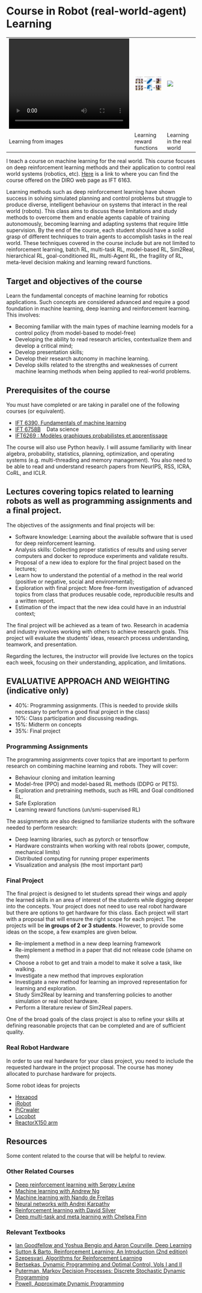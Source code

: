               

# Course in Robot (real-world-agent) Learning

<div align="center">     <table align="center">        <tr>    
<td width="33%">  
<video width="320" height="240">   <source src="/assets/projects/SMiRL/vizdoom/vizdoom_dtl.mp4" type="video/mp4"> Your browser does not support the video tag. </video>
</td>  
<td width="33%">   <img width="100%" src="/assets/projects/DisCoRL/DisCoRL.png"> </td>
<td width="33%">   <img width="100%" src="/assets/projects/ReLMM/complex_room_short.gif"> </td>
</tr>

<tr>    

<td width="33%">   Learning from images </td>
<td width="33%"> Learning reward functions </td>
<td width="33%">   Learning in the real world </td>

</tr> </table></div>

I teach a course on machine learning for the real world. This course focuses on deep reinforcement learning methods and their application to control real world systems (robotics, etc). [Here](https://diro.umontreal.ca/public/FAS/diro/Documents/1-Programmes-cours/Horaires/2023Hiver2Cyc.html) is a link to where you can find the course offered on the DIRO web page as IFT 6163. 

Learning methods such as deep reinforcement learning have shown success in solving simulated planning and control problems but struggle to produce diverse, intelligent behaviour on systems that interact in the real world (robots). This class aims to discuss these limitations and study methods to overcome them and enable agents capable of training autonomously, becoming learning and adapting systems that require little supervision. By the end of the course, each student should have a solid grasp of different techniques to train agents to accomplish tasks in the real world. These techniques covered in the course include but are not limited to reinforcement learning, batch RL, multi-task RL, model-based RL, Sim2Real, hierarchical RL, goal-conditioned RL, multi-Agent RL, the fragility of RL, meta-level decision making and learning reward functions.

## Target and objectives of the course

Learn the fundamental concepts of machine learning for robotics applications. Such concepts are considered advanced and require a good foundation in machine learning, deep learning and reinforcement learning. This involves: 

- Becoming familiar with the main types of machine learning models for a control policy (from model-based to model-free)
- Developing the ability to read research articles, contextualize them and develop a critical mind;
- Develop presentation skills;
- Develop their research autonomy in machine learning.
- Develop skills related to the strengths and weaknesses of current machine learning methods when being applied to real-world problems.

## Prerequisites of the course

You must have completed or are taking in parallel one of the following courses (or equivalent).

- [IFT 6390, Fundamentals of machine learning](https://mitliagkas.github.io/ift6390-ml-class/)
- [IFT 6758B](http://admission.umontreal.ca/cours-et-horaires/cours/IFT-6758B/)    Data science
- [IFT6269 : Modèles graphiques probabilistes et apprentissage](http://www-labs.iro.umontreal.ca/~slacoste/teaching/ift6269/A21/)

The course will also use Python heavily. I will assume familiarity with linear algebra, probability, statistics, planning, optimization, and operating systems (e.g. multi-threading and memory management). You also need to be able to read and understand research papers from NeurIPS, RSS, ICRA, CoRL, and ICLR.  

## Lectures covering topics related to learning robots as well as programming assignments and a final project.

The objectives of the assignments and final projects will be: 

- Software knowledge: Learning about the available software that is used for deep reinforcement learning.
- Analysis skills: Collecting proper statistics of results and using server computers and docker to reproduce experiments and validate results.
- Proposal of a new idea to explore for the final project based on the lectures;
- Learn how to understand the potential of a method in the real world (positive or negative, social and environmental);
- Exploration with final project: More free-form investigation of advanced topics from class that produces reusable code, reproducible results and a written report.
- Estimation of the impact that the new idea could have in an industrial context;

The final project will be achieved as a team of two. Research in academia and industry involves working with others to achieve research goals. This project will evaluate the students’ ideas, research process understanding, teamwork, and presentation.

Regarding the lectures, the instructor will provide live lectures on the topics each week, focusing on their understanding, application, and limitations.

## EVALUATIVE APPROACH AND WEIGHTING (indicative only)
- 40%: Programming assignments. (This is needed to provide skills necessary to perform a good final project in the class)
- 10%: Class participation and discussing readings.
- 15%: Midterm on concepts
- 35%: Final project

### Programming Assignments

The programming assignments cover topics that are important to perform research on combining machine learning and robots. They will cover:

- Behaviour cloning and imitation learning
- Model-free (PPO) and model-based RL methods (DDPG or PETS).
- Exploration and pretraining methods, such as HRL and Goal conditioned RL.
- Safe Exploration
- Learning reward functions (un/smi-supervised RL)

The assignments are also designed to familiarize students with the software needed to perform research:

- Deep learning libraries, such as pytorch or tensorflow
- Hardware constraints when working with real robots (power, compute, mechanical limits)
- Distributed computing for running proper experiments
- Visualization and analysis (the most important part)

### Final Project

The final project is designed to let students spread their wings and apply the learned skills in an area of interest of the students while digging deeper into the concepts. Your project does not need to use real robot hardware but there are options to get hardware for this class. Each project will start with a proposal that will ensure the right scope for each project. The projects will be **in groups of 2 or 3 students**. However, to provide some ideas on the scope, a few examples are given below.

- Re-implement a method in a new deep learning framework
- Re-implement a method in a paper that did not release code (shame on them)
- Choose a robot to get and train a model to make it solve a task, like walking.
- Investigate a new method that improves exploration
- Investigate a new method for learning an improved representation for learning and exploration.
- Study Sim2Real by learning and transferring policies to another simulation or real robot hardware.
- Perform a literature review of Sim2Real papers.

One of the broad goals of the class project is also to refine your skills at defining reasonable projects that can be completed and are of sufficient quality.

### Real Robot Hardware

In order to use real hardware for your class project, you need to include the requested hardware in the project proposal. The course has money allocated to purchase hardware for projects.

Some robot ideas for projects

- [Hexapod](https://www.trossenrobotics.com/phantomx-ax-hexapod.aspx)
- [iRobot](https://edu.irobot.com/what-we-offer/create-robot)
- [PiCrwaler](https://www.sunfounder.com/products/picrawler-robot-kit)
- [Locobot](http://www.locobot.org/)
- [ReactorX150 arm](http://support.interbotix.com/html/specifications/rx150.html)


## Resources

Some content related to the course that will be helpful to review.

### Other Related Courses

- <a href="http://rail.eecs.berkeley.edu/deeprlcourse/">Deep reinforcement learning with Sergey Levine</a>
- <a href="https://www.coursera.org/learn/machine-learning">Machine learning with Andrew Ng</a>
- <a href="https://www.cs.ox.ac.uk/people/nando.defreitas/machinelearning/">Machine learning with Nando de Freitas</a>
- <a href="https://cs231n.github.io/">Neural networks with Andrej Karpathy</a>
- <a href="https://www.davidsilver.uk/teaching/">Reinforcement learning with David Silver</a>
- <a href="https://cs330.stanford.edu/">Deep multi-task and meta learning with Chelsea Finn</a>  

### Relevant Textbooks

               
- <a href="http://www.deeplearningbook.org/">Ian Goodfellow and Yoshua Bengio and Aaron Courville, Deep Learning</a>
- <a href="http://incompleteideas.net/book/the-book-2nd.html">Sutton & Barto, Reinforcement Learning: An Introduction (2nd edition)</a>
- <a href="http://www.ualberta.ca/~szepesva/RLBook.html">Szepesvari, Algorithms for Reinforcement Learning</a>
- <a href="http://www.athenasc.com/dpbook.html">Bertsekas, Dynamic Programming and Optimal Control, Vols I and II</a>
- <a href="http://www.wiley.com/WileyCDA/WileyTitle/productCd-0471727822.html">Puterman, Markov Decision Processes: Discrete Stochastic Dynamic Programming</a>
- <a href="http://adp.princeton.edu/">Powell, Approximate Dynamic Programming</a>


